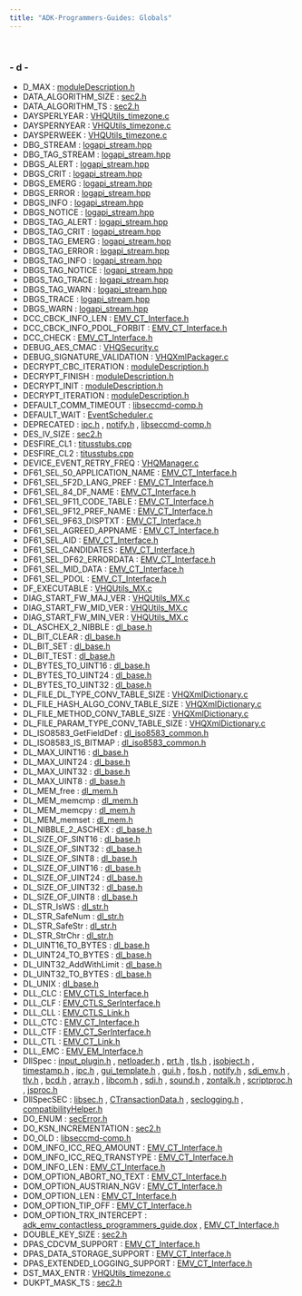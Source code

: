 ```yaml
---
title: "ADK-Programmers-Guides: Globals"
---
```


 

### - d -

- D_MAX : <a href="group__vss.md#ga80559d0c68c2da7e9f75937fd154a93c">moduleDescription.h</a>
- DATA_ALGORITHM_SIZE : <a href="sec2_8h.md#a1274b4f9b3de4e594e172fbe71d623af">sec2.h</a>
- DATA_ALGORITHM_TS : <a href="sec2_8h.md#a441f27a6000d4c51907523c465e8df76">sec2.h</a>
- DAYSPERLYEAR : <a href="_v_h_q_utils__timezone_8c.md#ad30f8828a03f696f87110f35e402737e">VHQUtils_timezone.c</a>
- DAYSPERNYEAR : <a href="_v_h_q_utils__timezone_8c.md#a2c13c5660e97dc3fc82bc43cd752178a">VHQUtils_timezone.c</a>
- DAYSPERWEEK : <a href="_v_h_q_utils__timezone_8c.md#a9bcc879e9358166ad8cb333bd23baf65">VHQUtils_timezone.c</a>
- DBG_STREAM : <a href="logapi__stream_8hpp.md#af8459281f9d29605ebd0b888981791bd">logapi_stream.hpp</a>
- DBG_TAG_STREAM : <a href="logapi__stream_8hpp.md#a4073faef165c8aa5a00524a0e0c4d8a0">logapi_stream.hpp</a>
- DBGS_ALERT : <a href="logapi__stream_8hpp.md#aa7939a6d40ee3e119d489b3b79342b73">logapi_stream.hpp</a>
- DBGS_CRIT : <a href="logapi__stream_8hpp.md#ad493ea6309fe5e4911437bcb7ef63bdc">logapi_stream.hpp</a>
- DBGS_EMERG : <a href="logapi__stream_8hpp.md#ac3acf629502d630cda04ca400fd187ce">logapi_stream.hpp</a>
- DBGS_ERROR : <a href="logapi__stream_8hpp.md#a2df43910ebfbc369d5480ee767869624">logapi_stream.hpp</a>
- DBGS_INFO : <a href="logapi__stream_8hpp.md#a6306a6bce29ad002c33678c3393ca19a">logapi_stream.hpp</a>
- DBGS_NOTICE : <a href="logapi__stream_8hpp.md#a092c717082b9fa9714226efc76e92fbd">logapi_stream.hpp</a>
- DBGS_TAG_ALERT : <a href="logapi__stream_8hpp.md#ada4940676ce7f881e6ef9550c33244ff">logapi_stream.hpp</a>
- DBGS_TAG_CRIT : <a href="logapi__stream_8hpp.md#a43082dba6e3e519bb2ed0dd06a4dcd8c">logapi_stream.hpp</a>
- DBGS_TAG_EMERG : <a href="logapi__stream_8hpp.md#a5fcd9850190605f4eb620d992d5cf26e">logapi_stream.hpp</a>
- DBGS_TAG_ERROR : <a href="logapi__stream_8hpp.md#ab07b9c7135c51719f94b3f7a78bbe7e8">logapi_stream.hpp</a>
- DBGS_TAG_INFO : <a href="logapi__stream_8hpp.md#acf41215e98459bf8d24fdfeb3a5cb223">logapi_stream.hpp</a>
- DBGS_TAG_NOTICE : <a href="logapi__stream_8hpp.md#a6ec3101f544a85c0f2ea67be1a7dc0ef">logapi_stream.hpp</a>
- DBGS_TAG_TRACE : <a href="logapi__stream_8hpp.md#afaf9cc701b079682dffd17c971e6154c">logapi_stream.hpp</a>
- DBGS_TAG_WARN : <a href="logapi__stream_8hpp.md#a11d6301bedb19750d5007af7f48f68fe">logapi_stream.hpp</a>
- DBGS_TRACE : <a href="logapi__stream_8hpp.md#ac6a0d93c42bda38eb87b2165d1cf933a">logapi_stream.hpp</a>
- DBGS_WARN : <a href="logapi__stream_8hpp.md#ac93d0d4de78aa30ec751bb7f2e59f5a1">logapi_stream.hpp</a>
- DCC_CBCK_INFO_LEN : <a href="group___c_b_c_k___d_c_c___i_n_f_o.md#gab73c5753d6f75eff121f419375029d4a">EMV_CT_Interface.h</a>
- DCC_CBCK_INFO_PDOL_FORBIT : <a href="group___c_b_c_k___d_c_c___i_n_f_o.md#ga75a19c7a2fa1f0cc270623760bfc89c7">EMV_CT_Interface.h</a>
- DCC_CHECK : <a href="group___a_p_p___f_l_o_w___c_a_p_s.md#gab46cea653620bce1d34685cb1ab851d9">EMV_CT_Interface.h</a>
- DEBUG_AES_CMAC : <a href="_v_h_q_security_8c.md#ade5d472b300abf17cf9facf13476778f">VHQSecurity.c</a>
- DEBUG_SIGNATURE_VALIDATION : <a href="_v_h_q_xml_packager_8c.md#a816f7429e924e7c46074c6085cb532a8">VHQXmlPackager.c</a>
- DECRYPT_CBC_ITERATION : <a href="group__vss.md#ga286799b6e4775a2000f8f23a3deae819">moduleDescription.h</a>
- DECRYPT_FINISH : <a href="group__vss.md#ga23484114a161add6102ec674917c0666">moduleDescription.h</a>
- DECRYPT_INIT : <a href="group__vss.md#ga9dda1955fda005d373617cea91fa60fb">moduleDescription.h</a>
- DECRYPT_ITERATION : <a href="group__vss.md#ga0f890003acddc5ab054f9be9bb9c4638">moduleDescription.h</a>
- DEFAULT_COMM_TIMEOUT : <a href="libseccmd-comp_8h.md#a749dc153d334bffad7096bca6ff9e540">libseccmd-comp.h</a>
- DEFAULT_WAIT : <a href="_event_scheduler_8c.md#a49cc942bb646de5cedadd52be0c431d8">EventScheduler.c</a>
- DEPRECATED : <a href="ipc_8h.md#ac1e8a42306d8e67cb94ca31c3956ee78">ipc.h</a> , <a href="notify_8h.md#ac1e8a42306d8e67cb94ca31c3956ee78">notify.h</a> , <a href="libseccmd-comp_8h.md#ac1e8a42306d8e67cb94ca31c3956ee78">libseccmd-comp.h</a>
- DES_IV_SIZE : <a href="sec2_8h.md#ac3774eaa9f99a0dfefc97d62317466f2">sec2.h</a>
- DESFIRE_CL1 : <a href="titusstubs_8cpp.md#ab8e8b957c7b98ba00619fe90f3700343">titusstubs.cpp</a>
- DESFIRE_CL2 : <a href="titusstubs_8cpp.md#a6ade05bbb66dcb6f2cc55b5f1313d76b">titusstubs.cpp</a>
- DEVICE_EVENT_RETRY_FREQ : <a href="_v_h_q_manager_8c.md#a041b90b2fdf89b99f085e9b7ef565485">VHQManager.c</a>
- DF61_SEL_50_APPLICATION_NAME : <a href="group___d_e_f___d_f61___s_e_l_e_c_t.md#ga2a136de4b885bf0efb99812105a2dbf9">EMV_CT_Interface.h</a>
- DF61_SEL_5F2D_LANG_PREF : <a href="group___d_e_f___d_f61___s_e_l_e_c_t.md#gafcefbcbc00c29d564087846a0a82c51e">EMV_CT_Interface.h</a>
- DF61_SEL_84_DF_NAME : <a href="group___d_e_f___d_f61___s_e_l_e_c_t.md#gad8fc10e41c5b76dd2ce850889ee55740">EMV_CT_Interface.h</a>
- DF61_SEL_9F11_CODE_TABLE : <a href="group___d_e_f___d_f61___s_e_l_e_c_t.md#ga6f2019836faeb7c75c5d00fe56a7aa78">EMV_CT_Interface.h</a>
- DF61_SEL_9F12_PREF_NAME : <a href="group___d_e_f___d_f61___s_e_l_e_c_t.md#gaae585dbc65a76a43d4db141d251dd241">EMV_CT_Interface.h</a>
- DF61_SEL_9F63_DISPTXT : <a href="group___d_e_f___d_f61___s_e_l_e_c_t.md#ga49f1c3ce5ba96754ae16bcdc63fc8a18">EMV_CT_Interface.h</a>
- DF61_SEL_AGREED_APPNAME : <a href="group___d_e_f___d_f61___s_e_l_e_c_t.md#ga2378e97de62fd2f6cea91be559d35f88">EMV_CT_Interface.h</a>
- DF61_SEL_AID : <a href="group___d_e_f___d_f61___s_e_l_e_c_t.md#ga81ed11f4cb6d5283679be158b8ee9afe">EMV_CT_Interface.h</a>
- DF61_SEL_CANDIDATES : <a href="group___d_e_f___d_f61___s_e_l_e_c_t.md#gaf3edcff6fa8fb5b900af301310f2a113">EMV_CT_Interface.h</a>
- DF61_SEL_DF62_ERRORDATA : <a href="group___d_e_f___d_f61___s_e_l_e_c_t.md#gae16afced77441224b7e157570e996cc1">EMV_CT_Interface.h</a>
- DF61_SEL_MID_DATA : <a href="group___d_e_f___d_f61___s_e_l_e_c_t.md#gab5055a2e8156f9bc4d8046062b7cff34">EMV_CT_Interface.h</a>
- DF61_SEL_PDOL : <a href="group___d_e_f___d_f61___s_e_l_e_c_t.md#ga4af2dc6442c7ca54af02b6a86ad0d609">EMV_CT_Interface.h</a>
- DF_EXECUTABLE : <a href="_v_h_q_utils___m_x_8c.md#a0a209af4bf22545cc762482a3d950f9f">VHQUtils_MX.c</a>
- DIAG_START_FW_MAJ_VER : <a href="_v_h_q_utils___m_x_8c.md#a8dc4f36c948b2a971bd9a985a351c9aa">VHQUtils_MX.c</a>
- DIAG_START_FW_MID_VER : <a href="_v_h_q_utils___m_x_8c.md#a1517f7963d7851daf29e02fc1b7d026a">VHQUtils_MX.c</a>
- DIAG_START_FW_MIN_VER : <a href="_v_h_q_utils___m_x_8c.md#a0f090d2ea8454f2602ed387a264d3958">VHQUtils_MX.c</a>
- DL_ASCHEX_2_NIBBLE : <a href="dl__base_8h.md#a69fcb8ac9cd7d49df52686db862f15ef">dl_base.h</a>
- DL_BIT_CLEAR : <a href="dl__base_8h.md#a12045ae00890f22649af62f349c79890">dl_base.h</a>
- DL_BIT_SET : <a href="dl__base_8h.md#a9c34a51a4ddd66c6d9e105ad565d44c7">dl_base.h</a>
- DL_BIT_TEST : <a href="dl__base_8h.md#ac0d0a93c694672c78d00d74447a21b3c">dl_base.h</a>
- DL_BYTES_TO_UINT16 : <a href="dl__base_8h.md#af2a5e9668996a8083f7d3c7752832367">dl_base.h</a>
- DL_BYTES_TO_UINT24 : <a href="dl__base_8h.md#a95b0e248f35c8fa51b93075cba16c60e">dl_base.h</a>
- DL_BYTES_TO_UINT32 : <a href="dl__base_8h.md#a6db3a9d598209aea444f4bd760ce743a">dl_base.h</a>
- DL_FILE_DL_TYPE_CONV_TABLE_SIZE : <a href="_v_h_q_xml_dictionary_8c.md#a2f3bcb4f5f0c835fb962790a7ace0b11">VHQXmlDictionary.c</a>
- DL_FILE_HASH_ALGO_CONV_TABLE_SIZE : <a href="_v_h_q_xml_dictionary_8c.md#a673ce31e33ce451f1315db762d135754">VHQXmlDictionary.c</a>
- DL_FILE_METHOD_CONV_TABLE_SIZE : <a href="_v_h_q_xml_dictionary_8c.md#a230903743c9d7c9e6d1c16da483ebc37">VHQXmlDictionary.c</a>
- DL_FILE_PARAM_TYPE_CONV_TABLE_SIZE : <a href="_v_h_q_xml_dictionary_8c.md#ac829f82a9eecb5585af3cd57b2636fce">VHQXmlDictionary.c</a>
- DL_ISO8583_GetFieldDef : <a href="dl__iso8583__common_8h.md#a93ec8b0dba70eaaec8eb7e55e4550168">dl_iso8583_common.h</a>
- DL_ISO8583_IS_BITMAP : <a href="dl__iso8583__common_8h.md#ad03d384a1a4bd7b80003ab456aca8587">dl_iso8583_common.h</a>
- DL_MAX_UINT16 : <a href="dl__base_8h.md#addee5c4c3390ff61f6a2ba443eb6b01d">dl_base.h</a>
- DL_MAX_UINT24 : <a href="dl__base_8h.md#a6ed828aac6968ec7ec28c2057e81fe30">dl_base.h</a>
- DL_MAX_UINT32 : <a href="dl__base_8h.md#a22b660a732f5cfac16e158a368de6fe7">dl_base.h</a>
- DL_MAX_UINT8 : <a href="dl__base_8h.md#aeade2352ff531bfd0848eaafd3845345">dl_base.h</a>
- DL_MEM_free : <a href="dl__mem_8h.md#a744c6817dabe916ffe06478f9386f689">dl_mem.h</a>
- DL_MEM_memcmp : <a href="dl__mem_8h.md#a7d89c9c5c7d97e149deb2b51497a6b24">dl_mem.h</a>
- DL_MEM_memcpy : <a href="dl__mem_8h.md#ad8625484f4ea7abdecbefbf4c661b43e">dl_mem.h</a>
- DL_MEM_memset : <a href="dl__mem_8h.md#aa091e9b1839086b7943127073cdac88a">dl_mem.h</a>
- DL_NIBBLE_2_ASCHEX : <a href="dl__base_8h.md#a6acd570a50f31a4f697660d05a54c5a0">dl_base.h</a>
- DL_SIZE_OF_SINT16 : <a href="dl__base_8h.md#a45e4552d7d5725018a0d8eb34f41e29a">dl_base.h</a>
- DL_SIZE_OF_SINT32 : <a href="dl__base_8h.md#a29122e8c68021e5cddc2f423a97f03bd">dl_base.h</a>
- DL_SIZE_OF_SINT8 : <a href="dl__base_8h.md#a0b3d243c53fb2efdf4660b6d7f9394e2">dl_base.h</a>
- DL_SIZE_OF_UINT16 : <a href="dl__base_8h.md#a3ad64089165b8dd4cbacb4d42cea249f">dl_base.h</a>
- DL_SIZE_OF_UINT24 : <a href="dl__base_8h.md#a5dc6e014724b019aab2d815f813ad5c5">dl_base.h</a>
- DL_SIZE_OF_UINT32 : <a href="dl__base_8h.md#a28d0d2c755319e1102b3c8ed306b9c27">dl_base.h</a>
- DL_SIZE_OF_UINT8 : <a href="dl__base_8h.md#abc10ba8d402c49c786e8b2890b54dda9">dl_base.h</a>
- DL_STR_IsWS : <a href="dl__str_8h.md#a96d9286d658a3a0e173fb12a45391b0a">dl_str.h</a>
- DL_STR_SafeNum : <a href="dl__str_8h.md#adf4a03fd84400c548a6f59486f902cf9">dl_str.h</a>
- DL_STR_SafeStr : <a href="dl__str_8h.md#aa16c75d40f15dad726099ab71a4dfee0">dl_str.h</a>
- DL_STR_StrChr : <a href="dl__str_8h.md#aed449824111f6494232eb6143da90dbf">dl_str.h</a>
- DL_UINT16_TO_BYTES : <a href="dl__base_8h.md#ac176f737c97ed277e55fadcb45d03378">dl_base.h</a>
- DL_UINT24_TO_BYTES : <a href="dl__base_8h.md#ad65da73e741c742582e27aca56c70895">dl_base.h</a>
- DL_UINT32_AddWithLimit : <a href="dl__base_8h.md#aebf4df084d06849d3799a1eb0463777c">dl_base.h</a>
- DL_UINT32_TO_BYTES : <a href="dl__base_8h.md#a56a2fa26b24c2dd6ed977cc08523d614">dl_base.h</a>
- DL_UNIX : <a href="dl__base_8h.md#a1ea88a7762787692f15f90d94fd1507b">dl_base.h</a>
- DLL_CLC : <a href="_e_m_v___c_t_l_s___interface_8h.md#a0c075561565f443dd054da7871da8462">EMV_CTLS_Interface.h</a>
- DLL_CLF : <a href="_e_m_v___c_t_l_s___ser_interface_8h.md#a2f0bd8ac24ba34e8586df5a784e92539">EMV_CTLS_SerInterface.h</a>
- DLL_CLL : <a href="_e_m_v___c_t_l_s___link_8h.md#a0aab3b78e27ba7f6f94e6d5aad4fde6a">EMV_CTLS_Link.h</a>
- DLL_CTC : <a href="_e_m_v___c_t___interface_8h.md#aba0ead6baeabe51c5f4fe870feb9ec16">EMV_CT_Interface.h</a>
- DLL_CTF : <a href="_e_m_v___c_t___ser_interface_8h.md#a463974457facec16efba585e2cb1c066">EMV_CT_SerInterface.h</a>
- DLL_CTL : <a href="_e_m_v___c_t___link_8h.md#afe87027abfbdba4e0878ab58013aef55">EMV_CT_Link.h</a>
- DLL_EMC : <a href="_e_m_v___e_m___interface_8h.md#ab4b56537f29043b46d36de284e28fbb4">EMV_EM_Interface.h</a>
- DllSpec : <a href="input__plugin_8h.md#ad7c2e1cb200073ed64c64285a5f37231">input_plugin.h</a> , <a href="netloader_2include_2netloader_8h.md#ad7c2e1cb200073ed64c64285a5f37231">netloader.h</a> , <a href="group__vfiprt.md#gad7c2e1cb200073ed64c64285a5f37231">prt.h</a> , <a href="tls_8h.md#ad7c2e1cb200073ed64c64285a5f37231">tls.h</a> , <a href="group__vfiipc.md#gad7c2e1cb200073ed64c64285a5f37231">jsobject.h</a> , <a href="guiprt_2src_2html_2timestamp_8h.md#ad7c2e1cb200073ed64c64285a5f37231">timestamp.h</a> , <a href="ipc_8h.md#ad7c2e1cb200073ed64c64285a5f37231">ipc.h</a> , <a href="group__vfigui.md#gad7c2e1cb200073ed64c64285a5f37231">gui_template.h</a> , <a href="group__vfigui.md#gad7c2e1cb200073ed64c64285a5f37231">gui.h</a> , <a href="fps_8h.md#ad7c2e1cb200073ed64c64285a5f37231">fps.h</a> , <a href="notify_8h.md#ad7c2e1cb200073ed64c64285a5f37231">notify.h</a> , <a href="sdiapi_2src_2sdiapi_2sdi__emv_8h.md#ad7c2e1cb200073ed64c64285a5f37231">sdi_emv.h</a> , <a href="tlv_8h.md#ad7c2e1cb200073ed64c64285a5f37231">tlv.h</a> , <a href="bcd_8h.md#ad7c2e1cb200073ed64c64285a5f37231">bcd.h</a> , <a href="array_8h.md#ad7c2e1cb200073ed64c64285a5f37231">array.h</a> , <a href="libcom_8h.md#ad7c2e1cb200073ed64c64285a5f37231">libcom.h</a> , <a href="sdi_8h.md#ad7c2e1cb200073ed64c64285a5f37231">sdi.h</a> , <a href="sound_8h.md#ad7c2e1cb200073ed64c64285a5f37231">sound.h</a> , <a href="netloader_2include_2zontalk_8h.md#ad7c2e1cb200073ed64c64285a5f37231">zontalk.h</a> , <a href="scriptproc_8h.md#ad7c2e1cb200073ed64c64285a5f37231">scriptproc.h</a> , <a href="jsproc_8h.md#ad7c2e1cb200073ed64c64285a5f37231">jsproc.h</a>
- DllSpecSEC : <a href="libsec_8h.md#abcde1739ffe76c2296e21ce0b20f0ad3">libsec.h</a> , <a href="_c_transaction_data_8h.md#abcde1739ffe76c2296e21ce0b20f0ad3">CTransactionData.h</a> , <a href="seclogging_8h.md#abcde1739ffe76c2296e21ce0b20f0ad3">seclogging.h</a> , <a href="compatibility_helper_8h.md#abcde1739ffe76c2296e21ce0b20f0ad3">compatibilityHelper.h</a>
- DO_ENUM : <a href="sec_error_8h.md#a04a18c96de7c999721957aa617bacc1d">secError.h</a>
- DO_KSN_INCREMENTATION : <a href="sec2_8h.md#aeb5ca7571ca45e74743c0fe81977dcf2">sec2.h</a>
- DO_OLD : <a href="libseccmd-comp_8h.md#ac0332a842a9abac651216f245a3b21b8">libseccmd-comp.h</a>
- DOM_INFO_ICC_REQ_AMOUNT : <a href="group___c_b_c_k___d_o_m___i_n_f_o.md#gaeb3b36a8f69dd8add72da9aba3ec3c71">EMV_CT_Interface.h</a>
- DOM_INFO_ICC_REQ_TRANSTYPE : <a href="group___c_b_c_k___d_o_m___i_n_f_o.md#ga6e2647169399c0dde5bf1b4ed78d8c62">EMV_CT_Interface.h</a>
- DOM_INFO_LEN : <a href="group___c_b_c_k___d_o_m___i_n_f_o.md#ga80a09039edb34fb64145aa9235cf0b79">EMV_CT_Interface.h</a>
- DOM_OPTION_ABORT_NO_TEXT : <a href="group___c_b_c_k___d_o_m___o_p_t_i_o_n.md#gae712580240b3496ff0c8d3ea22f4fea9">EMV_CT_Interface.h</a>
- DOM_OPTION_AUSTRIAN_NGV : <a href="group___c_b_c_k___d_o_m___o_p_t_i_o_n.md#gae73c669e0402299c4832fdb4210354bc">EMV_CT_Interface.h</a>
- DOM_OPTION_LEN : <a href="group___c_b_c_k___d_o_m___o_p_t_i_o_n.md#gafedbc0e41ccab2706d5e5cf65893f506">EMV_CT_Interface.h</a>
- DOM_OPTION_TIP_OFF : <a href="group___c_b_c_k___d_o_m___o_p_t_i_o_n.md#gae9fa3993b2c1c6417f5e237a6c138cb9">EMV_CT_Interface.h</a>
- DOM_OPTION_TRX_INTERCEPT : <a href="adk__emv__contactless__programmers__guide_8dox.md#a24620bac9d70ac65d32489a717944433">adk_emv_contactless_programmers_guide.dox</a> , <a href="group___c_b_c_k___d_o_m___o_p_t_i_o_n.md#ga24620bac9d70ac65d32489a717944433">EMV_CT_Interface.h</a>
- DOUBLE_KEY_SIZE : <a href="sec2_8h.md#a75aeed9500da52073cd4fa9f79cec477">sec2.h</a>
- DPAS_CDCVM_SUPPORT : <a href="group___a_p_p___f_l_o_w___c_a_p_s.md#ga0ec1bd03b13c6fe605fd8ef7c6b71f86">EMV_CT_Interface.h</a>
- DPAS_DATA_STORAGE_SUPPORT : <a href="group___a_p_p___f_l_o_w___c_a_p_s.md#ga925d41cbe427c6b1fd6b70925b9042f7">EMV_CT_Interface.h</a>
- DPAS_EXTENDED_LOGGING_SUPPORT : <a href="group___a_p_p___f_l_o_w___c_a_p_s.md#ga11aa53fe15a844eee0042676294c5309">EMV_CT_Interface.h</a>
- DST_MAX_ENTR : <a href="_v_h_q_utils__timezone_8c.md#a0c0aef51b6bac32607f5b33a4a6543b9">VHQUtils_timezone.c</a>
- DUKPT_MASK_TS : <a href="sec2_8h.md#a6840b89b455f67fdd7459f3f83869012">sec2.h</a>
